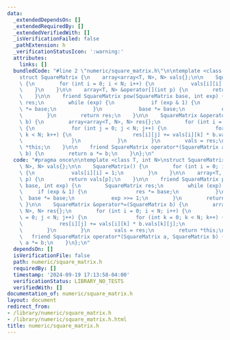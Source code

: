 ```yaml
---
data:
  _extendedDependsOn: []
  _extendedRequiredBy: []
  _extendedVerifiedWith: []
  _isVerificationFailed: false
  _pathExtension: h
  _verificationStatusIcon: ':warning:'
  attributes:
    links: []
  bundledCode: "#line 2 \"numeric/square_matrix.h\"\n\ntemplate <class T, int N>\n\
    struct SquareMatrix {\n    array<array<T, N>, N> vals{};\n\n    SquareMatrix()\
    \ {\n        for (int i = 0; i < N; i++) {\n            vals[i][i] = 1;\n    \
    \    }\n    }\n\n    array<T, N> &operator[](int p) {\n        return vals[p];\n\
    \    }\n\n    friend SquareMatrix pow(SquareMatrix base, int exp) {\n        SquareMatrix\
    \ res;\n        while (exp) {\n            if (exp & 1) {\n                res\
    \ *= base;\n            }\n            base *= base;\n            exp >>= 1;\n\
    \        }\n        return res;\n    }\n\n    SquareMatrix &operator*=(SquareMatrix\
    \ b) {\n        array<array<T, N>, N> res{};\n        for (int i = 0; i < N; i++)\
    \ {\n            for (int j = 0; j < N; j++) {\n                for (int k = 0;\
    \ k < N; k++) {\n                    res[i][j] += vals[i][k] * b.vals[k][j];\n\
    \                }\n            }\n        }\n        vals = res;\n        return\
    \ *this;\n    }\n\n    friend SquareMatrix operator*(SquareMatrix a, SquareMatrix\
    \ b) {\n        return a *= b;\n    }\n};\n"
  code: "#pragma once\n\ntemplate <class T, int N>\nstruct SquareMatrix {\n    array<array<T,\
    \ N>, N> vals{};\n\n    SquareMatrix() {\n        for (int i = 0; i < N; i++)\
    \ {\n            vals[i][i] = 1;\n        }\n    }\n\n    array<T, N> &operator[](int\
    \ p) {\n        return vals[p];\n    }\n\n    friend SquareMatrix pow(SquareMatrix\
    \ base, int exp) {\n        SquareMatrix res;\n        while (exp) {\n       \
    \     if (exp & 1) {\n                res *= base;\n            }\n          \
    \  base *= base;\n            exp >>= 1;\n        }\n        return res;\n   \
    \ }\n\n    SquareMatrix &operator*=(SquareMatrix b) {\n        array<array<T,\
    \ N>, N> res{};\n        for (int i = 0; i < N; i++) {\n            for (int j\
    \ = 0; j < N; j++) {\n                for (int k = 0; k < N; k++) {\n        \
    \            res[i][j] += vals[i][k] * b.vals[k][j];\n                }\n    \
    \        }\n        }\n        vals = res;\n        return *this;\n    }\n\n \
    \   friend SquareMatrix operator*(SquareMatrix a, SquareMatrix b) {\n        return\
    \ a *= b;\n    }\n};\n"
  dependsOn: []
  isVerificationFile: false
  path: numeric/square_matrix.h
  requiredBy: []
  timestamp: '2024-09-19 17:13:58-04:00'
  verificationStatus: LIBRARY_NO_TESTS
  verifiedWith: []
documentation_of: numeric/square_matrix.h
layout: document
redirect_from:
- /library/numeric/square_matrix.h
- /library/numeric/square_matrix.h.html
title: numeric/square_matrix.h
---
```

